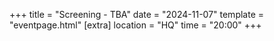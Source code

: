 +++
title = "Screening - TBA"
date = "2024-11-07"
template = "eventpage.html"
[extra]
location = "HQ"
time = "20:00"
+++

